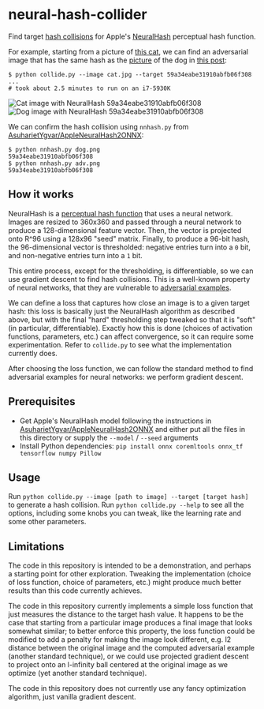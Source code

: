 # neural-hash-collider

Find target [hash collisions] for Apple's [NeuralHash] perceptual hash function.

For example, starting from a picture of [this
cat](https://github.com/anishathalye/neural-hash-collider/raw/assets/cat.jpg),
we can find an adversarial image that has the same hash as the
[picture](https://user-images.githubusercontent.com/1328/129860794-e7eb0132-d929-4c9d-b92e-4e4faba9e849.png)
of the dog in [this post][hash collisions]:

```console
$ python collide.py --image cat.jpg --target 59a34eabe31910abfb06f308
...
# took about 2.5 minutes to run on an i7-5930K
```

![Cat image with NeuralHash 59a34eabe31910abfb06f308](https://raw.githubusercontent.com/anishathalye/neural-hash-collider/assets/cat-adv.png) ![Dog image with NeuralHash 59a34eabe31910abfb06f308](https://raw.githubusercontent.com/anishathalye/neural-hash-collider/assets/dog.png)

We can confirm the hash collision using `nnhash.py` from
[AsuharietYgvar/AppleNeuralHash2ONNX]:

```console
$ python nnhash.py dog.png
59a34eabe31910abfb06f308
$ python nnhash.py adv.png
59a34eabe31910abfb06f308
```

[hash collisions]: https://github.com/AsuharietYgvar/AppleNeuralHash2ONNX/issues/1
[NeuralHash]: https://www.apple.com/child-safety/pdf/CSAM_Detection_Technical_Summary.pdf

## How it works

NeuralHash is a [perceptual hash
function](https://en.wikipedia.org/wiki/Perceptual_hashing) that uses a neural
network. Images are resized to 360x360 and passed through a neural network to
produce a 128-dimensional feature vector. Then, the vector is projected onto
R^96 using a 128x96 "seed" matrix. Finally, to produce a 96-bit hash, the
96-dimensional vector is thresholded: negative entries turn into a `0` bit, and
non-negative entries turn into a `1` bit.

This entire process, except for the thresholding, is differentiable, so we can
use gradient descent to find hash collisions. This is a well-known property of
neural networks, that they are vulnerable to [adversarial
examples](https://arxiv.org/abs/1312.6199).

We can define a loss that captures how close an image is to a given target
hash: this loss is basically just the NeuralHash algorithm as described above,
but with the final "hard" thresholding step tweaked so that it is "soft" (in
particular, differentiable). Exactly how this is done (choices of activation
functions, parameters, etc.) can affect convergence, so it can require some
experimentation. Refer to `collide.py` to see what the implementation currently
does.

After choosing the loss function, we can follow the standard method to find
adversarial examples for neural networks: we perform gradient descent.

## Prerequisites

- Get Apple's NeuralHash model following the instructions in
  [AsuharietYgvar/AppleNeuralHash2ONNX] and either put all the
  files in this directory or supply the `--model` / `--seed` arguments
- Install Python dependencies: `pip install onnx coremltools onnx_tf tensorflow
  numpy Pillow`

[AsuharietYgvar/AppleNeuralHash2ONNX]: https://github.com/AsuharietYgvar/AppleNeuralHash2ONNX

## Usage

Run `python collide.py --image [path to image] --target [target hash]` to
generate a hash collision. Run `python collide.py --help` to see all the
options, including some knobs you can tweak, like the learning rate and some
other parameters.

## Limitations

The code in this repository is intended to be a demonstration, and perhaps a
starting point for other exploration. Tweaking the implementation (choice of
loss function, choice of parameters, etc.) might produce much better results
than this code currently achieves.

The code in this repository currently implements a simple loss function that
just measures the distance to the target hash value. It happens to be the case
that starting from a particular image produces a final image that looks
somewhat similar; to better enforce this property, the loss function could be
modified to add a penalty for making the image look different, e.g. l2 distance
between the original image and the computed adversarial example (another
standard technique), or we could use projected gradient descent to project onto
an l-infinity ball centered at the original image as we optimize (yet another
standard technique).

The code in this repository does not currently use any fancy optimization
algorithm, just vanilla gradient descent.
